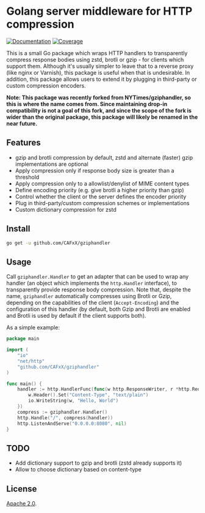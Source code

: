 Golang server middleware for HTTP compression
=============================================

[![Documentation](https://godoc.org/github.com/CAFxX/gziphandler?status.svg)](https://godoc.org/github.com/CAFxX/gziphandler)
[![Coverage](https://gocover.io/_badge/github.com/CAFxX/gziphandler)](https://gocover.io/github.com/CAFxX/gziphandler)

This is a small Go package which wraps HTTP handlers to transparently compress
response bodies using zstd, brotli or gzip - for clients which support them. Although 
it's usually simpler to leave that to a reverse proxy (like nginx or Varnish),
this package is useful when that is undesirable. In addition, this package allows
users to extend it by plugging in third-party or custom compression encoders.

**Note: This package was recently forked from NYTimes/gziphandler, so this is where
the name comes from. Since maintaining drop-in compatibility is not a goal of this
fork, and since the scope of the fork is wider than the original package, this
package will likely be renamed in the near future.**

## Features

- gzip and brotli compression by default, zstd and alternate (faster) gzip implementations are optional
- Apply compression only if response body size is greater than a threshold
- Apply compression only to a allowlist/denylist of MIME content types
- Define encoding priority (e.g. give brotli a higher priority than gzip)
- Control whether the client or the server defines the encoder priority
- Plug in third-party/custom compression schemes or implementations
- Custom dictionary compression for zstd

## Install
```bash
go get -u github.com/CAFxX/gziphandler
```

## Usage

Call `gziphandler.Handler` to get an adapter that can be used to wrap
any handler (an object which implements the `http.Handler` interface),
to transparently provide response body compression. 
Note that, despite the name, `gziphandler` automatically compresses using 
Brotli or Gzip, depending on the capabilities of the client (`Accept-Encoding`)
and the configuration of this handler (by default, both Gzip and Brotli are 
enabled and Brotli is used by default if the client supports both).

As a simple example:

```go
package main

import (
	"io"
	"net/http"
	"github.com/CAFxX/gziphandler"
)

func main() {
	handler := http.HandlerFunc(func(w http.ResponseWriter, r *http.Request) {
		w.Header().Set("Content-Type", "text/plain")
		io.WriteString(w, "Hello, World")
	})
	compress := gziphandler.Handler()
	http.Handle("/", compress(handler))
	http.ListenAndServe("0.0.0.0:8080", nil)
}
```

## TODO

- Add dictionary support to gzip and brotli (zstd already supports it)
- Allow to choose dictionary based on content-type

## License

[Apache 2.0][license].




[docs]:     https://godoc.org/github.com/CAFxX/gziphandler
[license]:  https://github.com/CAFxX/gziphandler/blob/master/LICENSE
